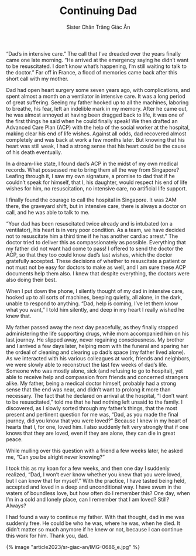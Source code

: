 ﻿---
title: Continuing Dad
author: Sister Chân Trăng Giác Ân
---

“Dad’s in intensive care.” The call that I’ve dreaded over the years finally came one late morning. “He arrived at the emergency saying he didn’t want to be resuscitated. I don’t know what’s happening, I’m still waiting to talk to the doctor.” Far off in France, a flood of memories came back after this short call with my mother.

Dad had open heart surgery some seven years ago, with complications, and spent almost a month on a ventilator in intensive care. It was a long period of great suffering. Seeing my father hooked up to all the machines, laboring to breathe, his fear, left an indelible mark in my memory. After he came out, he was almost annoyed at having been dragged back to life, it was one of the first things he said when he could finally speak! We then drafted an Advanced Care Plan (ACP) with the help of the social worker at the hospital, making clear his end of life wishes. Against all odds, dad recovered almost completely and was back at work a few months later. But knowing that his heart was still weak, I had a strong sense that his heart could be the cause of his death eventually.

In a dream-like state, I found dad’s ACP in the midst of my own medical records. What possessed me to bring them all the way from Singapore? Leafing through it, I saw my own signature, a promise to dad that if he couldn’t speak for himself, that I, his daughter, would respect his end of life wishes for him, no resuscitation, no intensive care, no artificial life support.

I finally found the courage to call the hospital in Singapore. It was 2AM there, the graveyard shift, but in intensive care, there is always a doctor on call, and he was able to talk to me. 

“Your dad has been resuscitated twice already and is intubated (on a ventilator), his heart is in very poor condition. As a team, we have decided not to resuscitate him a third time if he has another cardiac arrest.” The doctor tried to deliver this as compassionately as possible. Everything that my father did not want had come to pass! I offered to send the doctor the ACP, so that they too could know dad’s last wishes, which the doctor gratefully accepted. These decisions of whether to resuscitate a patient or not must not be easy for doctors to make as well, and I am sure these ACP documents help them also. I knew that despite everything, the doctors were also doing their best.

When I put down the phone, I silently thought of my dad in intensive care, hooked up to all sorts of machines, beeping quietly, all alone, in the dark, unable to respond to anything. “Dad, help is coming, I’ve let them know what you want,” I told him silently, and deep in my heart I really wished he knew that.

My father passed away the next day peacefully, as they finally stopped administering the life supporting drugs, while mom accompanied him on his last journey. He slipped away, never regaining consciousness. My brother and I arrived a few days later, helping mom with the funeral and sparing her the ordeal of cleaning and clearing up dad’s space (my father lived alone). As we interacted with his various colleagues at work, friends and neighbors, we were slowly able to reconstruct the last few weeks of dad’s life. Someone who was mostly alone, sick (and refusing to go to hospital), yet able to receive help and compassion from friends and concerned strangers alike. My father, being a medical doctor himself, probably had a strong sense that the end was near, and didn’t want to prolong it more than necessary. The fact that he declared on arrival at the hospital, “I don’t want to be resuscitated,” told me that he had nothing left unsaid to the family. I discovered, as I slowly sorted through my father’s things, that the most present and pertinent question for me was, “Dad, as you made the final journey, did you know that you were loved?” Because I knew in my heart of hearts that I, for one, loved him. I also suddenly felt very strongly that if one knows that they are loved, even if they are alone, they can die in great peace.

While mulling over this question with a friend a few weeks later, he asked me, “Can you be alright never knowing?”

I took this as my koan for a few weeks, and then one day I suddenly realized, “Dad, I won’t ever know whether you knew that you were loved, but I can know that for myself.” With the practice, I have tasted being held, accepted and loved in a deep and unconditional way. I have swum in the waters of boundless love, but how often do I remember this? One day, when I’m in a cold and lonely place, can I remember that I am loved? Still? Always?

I had found a way to continue my father. With that thought, dad in me was suddenly free. He could be who he was, where he was, when he died. It didn’t matter so much anymore if he knew or not, because I can continue this work for him. Thank you, dad.

<div class="article-end"></div>

{% image "article2023/sr-giac-an/IMG-0686_e.jpg" %}
